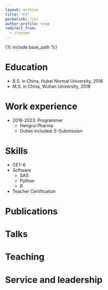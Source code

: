 ```yaml
---
layout: archive
title: "CV"
permalink: /cv/
author_profile: true
redirect_from:
  - /resume
---
```


{% include base_path %}

Education
======
* B.S. in China, Hubei Normal University, 2016
* M.S. in China, Wuhan University, 2018

Work experience
======
* 2018-2023: Programmer
  * Hengrui Pharma
  * Duties included: E-Submission

  
Skills
======
* CET-6
* Software
  * SAS
  * Python
  * R
* Teacher Certification

Publications
======

  
Talks
======

  
Teaching
======

  
Service and leadership
======

